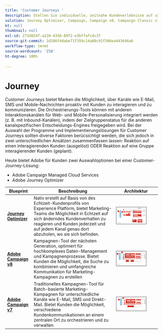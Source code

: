 ```yaml
---
title: 'Customer Journeys '
description: Stellen Sie individuelle, zeitnahe Kundenerlebnisse auf sämtlichen Geräten bereit.
solution: Journey Optimizer, Campaign, Campaign v8, Campaign Classic v7, Campaign Standard, Experience Platform
kt: null
thumbnail: null
exl-id: 273d024f-a220-4336-89f2-e3bffafcdc37
source-git-commit: 1d286f4dabe71f359c14a88c91f306ea443646a6
workflow-type: tm+mt
source-wordcount: '258'
ht-degree: 100%

---
```


# Journey

Customer Journeys bietet Marken die Möglichkeit, über Kanäle wie E-Mail, SMS und Mobile-Nachrichten proaktiv mit Kunden zu interagieren und zu kommunizieren. Die Orchestrierungs-Tools können mit anderen Interaktionskanälen für Web- und Mobile-Personalisierung integriert werden (z. B. mit Inbound-Kanälen), indem der Zielgruppenstatus für die anderen kanalspezifischen Entscheidungs-Engines freigegeben wird. Bei der Auswahl der Programme und Implementierungslösungen für Customer Journeys sollten diverse Faktoren berücsichtigt werden, die sich jedoch in zwei unterschiedlichen Ansätzen zusammenfassen lassen: Reaktion auf einen interagierenden Kunden (ausgelöst) ODER Reaktion auf eine Gruppe interagierender Kunden (geplant).

Heute bietet Adobe für Kunden zwei Auswahloptionen bei einer Customer-Journey-Lösung:

<ul><li>Adobe Campaign Managed Cloud Services</li><li>Adobe Journey Optimizer</li></ul>

| Blueprint | Beschreibung | Architektur |
|---|---|---|
| **[Journey Optimizer](journey-optimizer.md)** | Nativ erstellt auf Basis von des Echtzeit-Kundenprofils von Experience Platform, bietet Marketing-Teams die Möglichkeit in Echtzeit auf sich änderndes Kundenverhalten zu reagieren und Kunden jederzeit und auf jedem Kanal genau dort abzuholen, wo sie sich befinden. | <img src="assets/ajo-architecture.svg" alt="Referenzarchitektur für die Blueprint „Journey Optimizer“" style="width:75%; border:1px solid #4a4a4a" /> |
| **[Adobe Campaign v8](campaign-v8.md)** | Kampagnen-Tool der nächsten Generation, optimiert für hochkomplexes Daten-Management und Kampagnenprozesse. Bietet Kunden die Möglichkeit, die Suche zu kombinieren und umfangreiche Kommunikation für Marketing-Kampagnen zu erstellen | <img src="assets/campaign-v8-architecture.svg" alt="Referenzarchitektur für die Blueprint „Campaign v8“" style="width:75%; border:1px solid #4a4a4a" /> |
| **[Adobe Campaign v7](campaign-v7.md)** | Traditionelles Kampagnen-Tool für Batch-basierte Marketing-Kampagnen für unterschiedliche Kanäle wie E-Mail, SMS und Direkt-Mail. Bietet Kunden die Möglichkeit, verschiedene Kundenkommunikationen an einem zentralen Ort zu orchestrieren und zu verwalten | <img src="assets/campaign-v7-architecture.svg" alt="Referenzarchitektur für die Blueprint „Campaign v7“" style="width:75%; border:1px solid #4a4a4a" /> |
